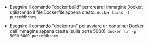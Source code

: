 - Eseguire il comando "docker build" per creare l'immagine Docker, utilizzando il file Dockerfile appena creato:
`docker build -t purceddhroxy`

- Eseguire il comando "docker run" per avviare un container Docker dall'immagine appena creata (sulla porta 5000):
`docker run -p 5000:5000 purceddhroxy`